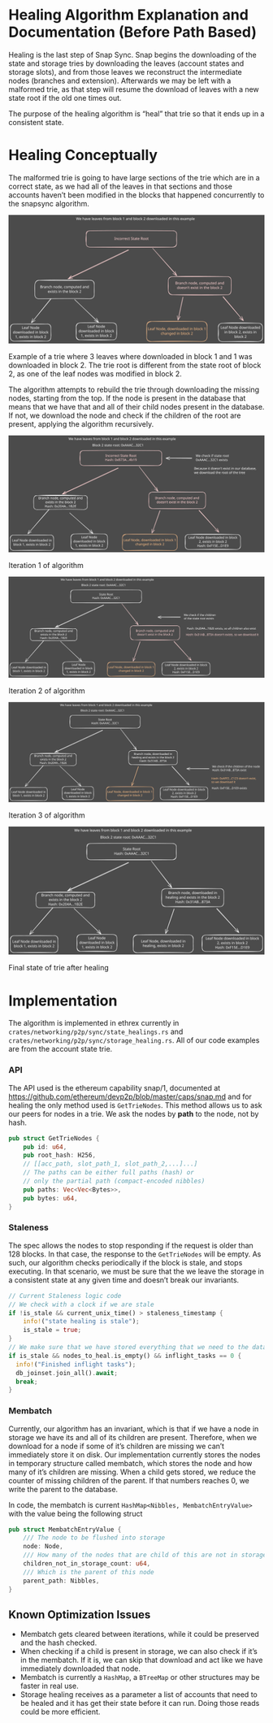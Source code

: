 # Healing Algorithm Explanation and Documentation (Before Path Based)

Healing is the last step of Snap Sync. Snap begins the downloading of the state and storage tries by downloading the leaves (account states and storage slots), and from those leaves we reconstruct the intermediate nodes (branches and extension). Afterwards we may be left with a malformed trie, as that step will resume the download of leaves with a new state root if the old one times out.

The purpose of the healing algorithm is “heal” that trie so that it ends up in a consistent state.

# Healing Conceptually

The malformed trie is going to have large sections of the trie which are in a correct state, as we had all of the leaves in that sections and those accounts haven’t been modified in the blocks that happened concurrently to the snapsync algorithm.

![Image of a trie, where the root node is in red, indicating that it’s in an incorrect state. It points to two branches, one is correct and one was computed from faulty data, and such doesn’t exist in the latest block](healing/Example_1_Step_0.svg)

Example of a trie where 3 leaves where downloaded in block 1 and 1 was downloaded in block 2. The trie root is different from the state root of block 2, as one of the leaf nodes was modified in block 2.

The algorithm attempts to rebuild the trie through downloading the missing nodes, starting from the top. If the node is present in the database that means that we have that and all of their child nodes present in the database. If not, we download the node and check if the children of the root are present, applying the algorithm recursively.

![Iteration 1 of algorithm](healing/Example_1_Step_1.svg)

Iteration 1 of algorithm

![Iteration 2 of algorithm](healing/Example_1_Step_2.svg)

Iteration 2 of algorithm

![Iteration 3 of algorithm](healing/Example_1_Step_3.svg)

Iteration 3 of algorithm

![Final state of trie after healing](healing/Example_1_Step_4.svg)

Final state of trie after healing

# Implementation

The algorithm is implemented in ethrex currently in `crates/networking/p2p/sync/state_healings.rs` and `crates/networking/p2p/sync/storage_healing.rs`. All of our code examples are from the account state trie.

### API

The API used is the ethereum capability snap/1, documented at https://github.com/ethereum/devp2p/blob/master/caps/snap.md and for healing the only method used is `GetTrieNodes`. This method allows us to ask our peers for nodes in a trie. We ask the nodes by **path** to the node, not by hash. 

```rust
pub struct GetTrieNodes {    
    pub id: u64,    
    pub root_hash: H256,    
    // [[acc_path, slot_path_1, slot_path_2,...]...]    
    // The paths can be either full paths (hash) or 
    // only the partial path (compact-encoded nibbles)    
    pub paths: Vec<Vec<Bytes>>,    
    pub bytes: u64,
}
```

### Staleness

The spec allows the nodes to stop responding if the request is older than 128 blocks. In that case, the response to the `GetTrieNodes` will be empty. As such, our algorithm checks periodically if the block is stale, and stops executing. In that scenario, we must be sure that the we leave the storage in a consistent state at any given time and doesn’t break our invariants.

```rust
// Current Staleness logic code
// We check with a clock if we are stale        
if !is_stale && current_unix_time() > staleness_timestamp {
    info!("state healing is stale");            
    is_stale = true;       
}
// We make sure that we have stored everything that we need to the database
if is_stale && nodes_to_heal.is_empty() && inflight_tasks == 0 {
  info!("Finished inflight tasks");            
  db_joinset.join_all().await;            
  break;
}
```

### Membatch

Currently, our algorithm has an invariant, which is that if we have a node in storage we have its and all of its children are present. Therefore, when we download for a node if some of it’s children are missing we can’t immediately store it on disk. Our implementation currently stores the nodes in temporary structure called membatch, which stores the node and how many of it’s children are missing. When a child gets stored, we reduce the counter of missing children of the parent. If that numbers reaches 0, we write the parent to the database.

In code, the membatch is current `HashMap<Nibbles, MembatchEntryValue>` with the value being the following struct 

```rust
pub struct MembatchEntryValue {
    /// The node to be flushed into storage
    node: Node,
    /// How many of the nodes that are child of this are not in storage
    children_not_in_storage_count: u64,
    /// Which is the parent of this node
    parent_path: Nibbles,
}
```

## Known Optimization Issues

- Membatch gets cleared between iterations, while it could be preserved and the hash checked.
- When checking if a child is present in storage, we can also check if it’s in the membatch. If it is, we can skip that download and act like we have immediately downloaded that node.
- Membatch is currently a `HashMap`, a `BTreeMap` or other structures may be faster in real use.
- Storage healing receives as a parameter a list of accounts that need to be healed and it has get their state before it can run. Doing those reads could be more efficient.
